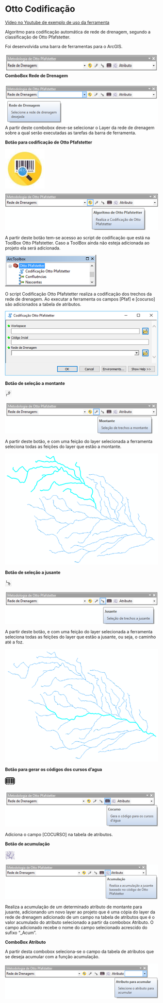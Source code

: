 # Otto Codificação

[Vídeo no Youtube de exemplo de uso da ferramenta](https://youtu.be/HsCwkopj6mY)

Algoritmo para codificação automática de rede de drenagem, segundo a classificação de Otto Pfafstetter.

Foi desenvolvida uma barra de ferramentas para o ArcGIS.

![barra](https://github.com/bielenki/Otto-Codificacao/blob/master/Fig/barra.png?raw=true)
**ComboBox Rede de Drenagem**

![barra2](https://github.com/bielenki/Otto-Codificacao/blob/master/Fig/barra2.png?raw=true)
A partir deste combobox deve-se selecionar o Layer da rede de drenagem sobre a qual serão executadas as
tarefas da barra de ferramenta.

**Botão para codificação de Otto Pfafstetter**

![icone1](https://github.com/bielenki/Otto-Codificacao/blob/master/Fig/icone1.png?raw=true)

![barra3](https://github.com/bielenki/Otto-Codificacao/blob/master/Fig/barra3.png?raw=true)

A partir deste botão tem-se acesso ao script de codificação que está na ToolBox Otto Pfafstetter. Caso a
ToolBox ainda não esteja adicionada ao projeto ela será adicionada.

![toolbox](https://github.com/bielenki/Otto-Codificacao/blob/master/Fig/toolbox.png?raw=true)

O script Codificação Otto Pfafstetter realiza a codificação dos trechos da rede de drenagem. Ao executar a
ferramenta os campos [Pfaf] e [cocurso] são adicionados a tabela de atributos.

![script](https://github.com/bielenki/Otto-Codificacao/blob/master/Fig/script.png?raw=true)

**Botão de seleção a montante**

![icone2](https://github.com/bielenki/Otto-Codificacao/blob/master/Fig/icone2.png?raw=true)

![barra4](https://github.com/bielenki/Otto-Codificacao/blob/master/Fig/barra4.png?raw=true)

A partir deste botão, e com uma feição do layer selecionada a ferramenta seleciona todas as feições do layer
que estão a montante.

![figmont](https://github.com/bielenki/Otto-Codificacao/blob/master/Fig/figmont.png?raw=true)

**Botão de seleção a jusante**

![icone3](https://github.com/bielenki/Otto-Codificacao/blob/master/Fig/icone3.png?raw=true)

![barra5](https://github.com/bielenki/Otto-Codificacao/blob/master/Fig/barra5.png?raw=true)

A partir deste botão, e com uma feição do layer selecionada a ferramenta seleciona todas as feições do layer
que estão a jusante, ou seja, o caminho até a foz.

![figjus](https://github.com/bielenki/Otto-Codificacao/blob/master/Fig/figjus.png?raw=true)

**Botão para gerar os códigos dos cursos d’agua**

![icone4](https://github.com/bielenki/Otto-Codificacao/blob/master/Fig/codigo.png?raw=true)

![barra6](https://github.com/bielenki/Otto-Codificacao/blob/master/Fig/barra6.png?raw=true)

Adiciona o campo [COCURSO] na tabela de atributos.

**Botão de acumulação**

![icone5](https://github.com/bielenki/Otto-Codificacao/blob/master/Fig/acumula.png?raw=true)

![barra7](https://github.com/bielenki/Otto-Codificacao/blob/master/Fig/barra7.png?raw=true)

Realiza a acumulação de um determinado atributo de montante para jusante, adicionando um novo layer ao
projeto que é uma cópia do layer da rede de drenagem adicionado de um campo na tabela de atributos que
é o valor acumulado do atributo selecionado a partir da combobox Atributo. O campo adicionado recebe o
nome do campo selecionado acrescido do sufixo “_Acum”.

**ComboBox Atributo**

A partir desta combobox seleciona-se o campo da tabela de atributos que se deseja acumular com a função
acumulação.

![barra8](https://github.com/bielenki/Otto-Codificacao/blob/master/Fig/barra8.png?raw=true)
